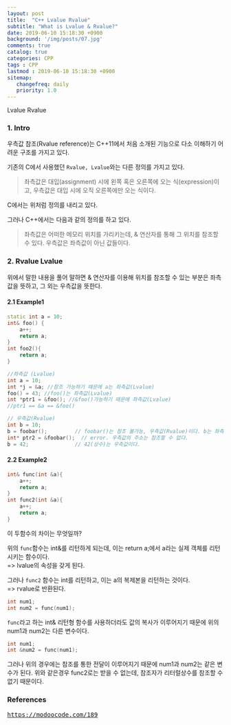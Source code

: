 ```yaml
---
layout: post
title:  "C++ Lvalue Rvalue"
subtitle: "What is Lvalue & Rvalue?"
date: 2019-06-10 15:18:30 +0900
background: '/img/posts/07.jpg'
comments: true
catalog: true
categories: CPP
tags : CPP
lastmod : 2019-06-10 15:18:30 +0900
sitemap:
   changefreq: daily
   priority: 1.0
---
```


<div class="contentTitle">
Lvalue Rvalue
</div>

### 1. Intro

우측값 참조(Rvalue reference)는 C++11에서 처음 소개된 기능으로 다소 이해하기 어려운 구조를 가지고 있다.

기존의 C에서 사용했던 `Rvalue, Lvalue`와는 다른 정의를 가지고 있다.

> 좌측값은 대입(assignment) 시에 왼쪽 혹은 오른쪽에 오는 식(expression)이고, 우측값은 대입 시에 오직 오른쪽에만 오는 식이다.

C에서는 위처럼 정의를 내리고 있다.

그러나 C++에서는 다음과 같의 정의를 하고 있다.

> 좌측값은 어떠한 메모리 위치를 가리키는데, & 연산자를 통해 그 위치를 참조할 수 있다. 우측값은 좌측값이 아닌 값들이다.

### 2. Rvalue Lvalue

 위에서 말한 내용을 풀어 말하면 & 연산자를 이용해 위치를 참조할 수 있는 부분은 좌측값을 뜻하고, 그 외는 우측값을 뜻한다.

#### 2.1 Example1

```cpp
static int a = 10;
int& foo() {
    a++;
    return a;
}
int foo2(){
    return a;
}

//좌측값 (Lvalue)
int a = 10;
int *j = &a; //참조 가능하기 때문에 a는 좌측값(Lvalue)
foo() = 43; //foo()는 좌측값(Lvalue)
int *ptr1 = &foo(); //&foo()가능하기 때문에 좌측값(Lvalue)
//ptr1 == &a == &foo()

// 우측값(Rvalue)
int b = 10;
b = foobar();         // foobar()는 참조 불가능, 우측값(Rvalue)이다. b는 좌측값
int* ptr2 = &foobar();  // error. 우측값의 주소는 참조할 수 없다.
b = 42;               // 42(상수)는 우측값이다.
```

#### 2.2 Example2

```cpp
int& func(int &a){
    a++;
    return a;
}
int func2(int &a){
    a++;
    return a;
}
```

이 두함수의 차이는 무엇일까?

위의 `func`함수는 int&를 리턴하게 되는데, 이는 return a;에서 a라는 실제 객체를 리턴 시키는 함수이다.  
=> lvalue의 속성을 갖게 된다.  

그러나 `func2` 함수는 int를 리턴하고, 이는 a의 복제본을 리턴하는 것이다.  
=> rvalue로 반환된다.

```cpp
int num1;
int num2 = func(num1);
```

`func`라고 하는 int& 리턴형 함수를 사용하더라도 값의 복사가 이루어지기 때문에 위의 num1과 num2는 다른 변수이다.

```cpp
int num1;
int &num2 = func(num1);
```

그러나 위의 경우에는 참조를 통한 전달이 이루어지기 때문에 num1과 num2는 같은 변수가 된다. 위와 같은경우 func2로는 받을 수 없는데, 참조자가 리터럴상수를 참조할 수 없기 때문이다.

### References

<pre>
<a href="https://modoocode.com/189">https://modoocode.com/189</a>
</pre>
